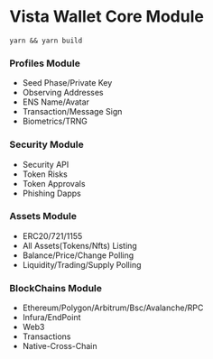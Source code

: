 # Vista Wallet Core Module

`yarn && yarn build`

### Profiles Module
- Seed Phase/Private Key
- Observing Addresses
- ENS Name/Avatar
- Transaction/Message Sign
- Biometrics/TRNG

### Security Module
- Security API
- Token Risks
- Token Approvals
- Phishing Dapps

### Assets Module
- ERC20/721/1155
- All Assets(Tokens/Nfts) Listing
- Balance/Price/Change Polling
- Liquidity/Trading/Supply Polling

### BlockChains Module
- Ethereum/Polygon/Arbitrum/Bsc/Avalanche/RPC
- Infura/EndPoint
- Web3
- Transactions
- Native-Cross-Chain
